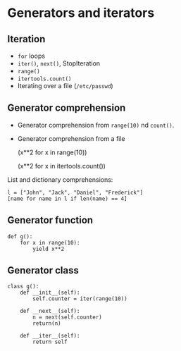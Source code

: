 # Generators and iterators

## Iteration

  * `for` loops
  * `iter()`, `next()`, StopIteration
  * `range()`
  * `itertools.count()`
  * Iterating over a file (`/etc/passwd`)

## Generator comprehension

  * Generator comprehension from `range(10)` nd `count()`.
  * Generator comprehension from a file

    (x**2 for x in range(10))

    (x**2 for x in itertools.count())

List and dictionary comprehensions:

    l = ["John", "Jack", "Daniel", "Frederick"]
    [name for name in l if len(name) == 4]

## Generator function

    def g():
        for x in range(10):
            yield x**2

## Generator class

    class g():
        def __init__(self):
            self.counter = iter(range(10))

        def __next__(self):
            n = next(self.counter)
            return(n)

        def __iter__(self):
            return self

